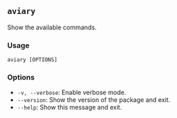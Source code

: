 ## `aviary`

Show the available commands.

### Usage

```
aviary [OPTIONS]
```

### Options

- `-v, --verbose`: Enable verbose mode.
- `--version`: Show the version of the package and exit.
- `--help`: Show this message and exit.
